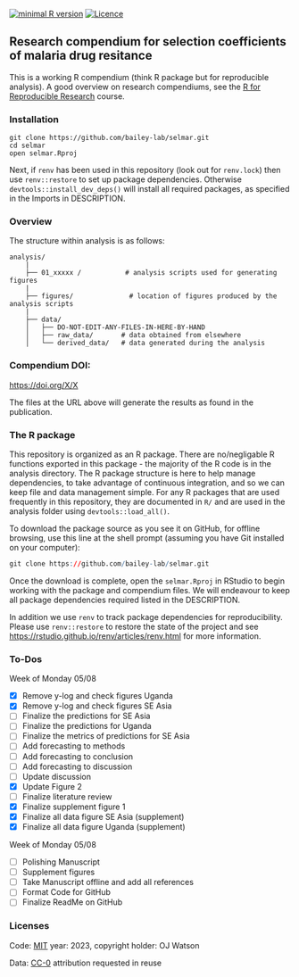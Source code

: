 
<!-- README.md is generated from README.Rmd. Please edit that file -->

[![minimal R
version](https://img.shields.io/badge/R%3E%3D-4.2.3-brightgreen.svg)](https://cran.r-project.org/)
[![Licence](https://img.shields.io/github/license/mashape/apistatus.svg)](http://choosealicense.com/licenses/mit/)

## Research compendium for selection coefficients of malaria drug resitance

This is a working R compendium (think R package but for reproducible
analysis). A good overview on research compendiums, see the [R for
Reproducible Research](https://annakrystalli.me/rrresearch/index.html)
course.

### Installation

    git clone https://github.com/bailey-lab/selmar.git
    cd selmar
    open selmar.Rproj

Next, if `renv` has been used in this repository (look out for
`renv.lock`) then use `renv::restore` to set up package dependencies.
Otherwise `devtools::install_dev_deps()` will install all required
packages, as specified in the Imports in DESCRIPTION.

### Overview

The structure within analysis is as follows:

    analysis/
        |
        ├── 01_xxxxx /           # analysis scripts used for generating figures
        |
        ├── figures/              # location of figures produced by the analysis scripts
        |
        ├── data/
        │   ├── DO-NOT-EDIT-ANY-FILES-IN-HERE-BY-HAND
        │   ├── raw_data/       # data obtained from elsewhere
        │   └── derived_data/   # data generated during the analysis

### Compendium DOI:

<https://doi.org/X/X>

The files at the URL above will generate the results as found in the
publication.

### The R package

This repository is organized as an R package. There are no/negligable R
functions exported in this package - the majority of the R code is in
the analysis directory. The R package structure is here to help manage
dependencies, to take advantage of continuous integration, and so we can
keep file and data management simple. For any R packages that are used
frequently in this repository, they are documented in `R/` and are used
in the analysis folder using `devtools::load_all()`.

To download the package source as you see it on GitHub, for offline
browsing, use this line at the shell prompt (assuming you have Git
installed on your computer):

``` r
git clone https://github.com/bailey-lab/selmar.git
```

Once the download is complete, open the `selmar.Rproj` in RStudio to
begin working with the package and compendium files. We will endeavour
to keep all package dependencies required listed in the DESCRIPTION.

<!-- To add this once all the analysis is done -->

In addition we use `renv` to track package dependencies for
reproducibility. Please use `renv::restore` to restore the state of the
project and see <https://rstudio.github.io/renv/articles/renv.html> for
more information.

### To-Dos
Week of Monday 05/08
- [x] Remove y-log and check figures Uganda
- [x] Remove y-log and check figures SE Asia
- [ ] Finalize the predictions for SE Asia
- [ ] Finalize the predictions for Uganda
- [ ] Finalize the metrics of predictions for SE Asia
- [ ] Add forecasting to methods
- [ ] Add forecasting to conclusion
- [ ] Add forecasting to discussion
- [ ] Update discussion
- [x] Update Figure 2
- [ ] Finalize literature review
- [x] Finalize supplement figure 1
- [x] Finalize all data figure SE Asia (supplement)
- [x] Finalize all data figure Uganda (supplement)

Week of Monday 05/08
- [ ] Polishing Manuscript
- [ ] Supplement figures
- [ ] Take Manuscript offline and add all references
- [ ] Format Code for GitHub
- [ ] Finalize ReadMe on GitHub

### Licenses

Code: [MIT](http://opensource.org/licenses/MIT) year: 2023, copyright
holder: OJ Watson

Data: [CC-0](http://creativecommons.org/publicdomain/zero/1.0/)
attribution requested in reuse

